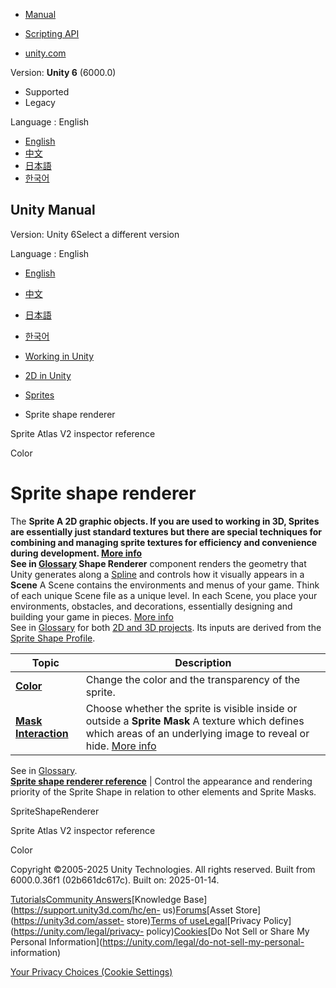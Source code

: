 [](https://docs.unity3d.com)

  * [Manual](../Manual/index.html)
  * [Scripting API](../ScriptReference/index.html)

  * [unity.com](https://unity.com/)

Version: **Unity 6** (6000.0)

  * Supported
  * Legacy

Language : English

  * [English](/Manual/sprite/shape-renderer/shape-renderer-landing.html)
  * [中文](/cn/current/Manual/sprite/shape-renderer/shape-renderer-landing.html)
  * [日本語](/ja/current/Manual/sprite/shape-renderer/shape-renderer-landing.html)
  * [한국어](/kr/current/Manual/sprite/shape-renderer/shape-renderer-landing.html)

[](https://docs.unity3d.com)

## Unity Manual

Version: Unity 6Select a different version

Language : English

  * [English](/Manual/sprite/shape-renderer/shape-renderer-landing.html)
  * [中文](/cn/current/Manual/sprite/shape-renderer/shape-renderer-landing.html)
  * [日本語](/ja/current/Manual/sprite/shape-renderer/shape-renderer-landing.html)
  * [한국어](/kr/current/Manual/sprite/shape-renderer/shape-renderer-landing.html)

  * [Working in Unity](../../working-in-unity.html)
  * [2D in Unity](../../Unity2D.html)
  * [Sprites](../../sprite/sprite-landing.html)
  * Sprite shape renderer

[](../../sprite/atlas/v2/sprite-atlas-v2-inspector-reference.html)

Sprite Atlas V2 inspector reference

[](../../sprite/shape-renderer/color.html)

Color

# Sprite shape renderer

The ****Sprite** A 2D graphic objects. If you are used to working in 3D,
Sprites are essentially just standard textures but there are special
techniques for combining and managing sprite textures for efficiency and
convenience during development. [More info](../../sprite/sprite-landing.html)  
See in [Glossary](../../Glossary.html#Sprite) Shape Renderer** component
renders the geometry that Unity generates along a
[Spline](https://docs.unity3d.com/Packages/com.unity.splines@latest) and
controls how it visually appears in a **Scene** A Scene contains the
environments and menus of your game. Think of each unique Scene file as a
unique level. In each Scene, you place your environments, obstacles, and
decorations, essentially designing and building your game in pieces. [More
info](../../CreatingScenes.html)  
See in [Glossary](../../Glossary.html#Scene) for both [2D and 3D
projects](../../2Dor3D.html). Its inputs are derived from the [Sprite Shape
Profile](https://docs.unity3d.com/Packages/com.unity.2d.spriteshape@latest).

**Topic** | **Description**  
---|---  
[**Color**](color.html) | Change the color and the transparency of the sprite.  
[**Mask Interaction**](mask-interaction.html) | Choose whether the sprite is visible inside or outside a **Sprite Mask** A texture which defines which areas of an underlying image to reveal or hide. [More info](../../sprite/mask/mask-landing.html)  
See in [Glossary](../../Glossary.html#SpriteMask).  
[**Sprite shape renderer reference**](sprite-shape-renderer-reference.html) | Control the appearance and rendering priority of the Sprite Shape in relation to other elements and Sprite Masks.  
  
SpriteShapeRenderer

[](../../sprite/atlas/v2/sprite-atlas-v2-inspector-reference.html)

Sprite Atlas V2 inspector reference

[](../../sprite/shape-renderer/color.html)

Color

Copyright ©2005-2025 Unity Technologies. All rights reserved. Built from
6000.0.36f1 (02b661dc617c). Built on: 2025-01-14.

[Tutorials](https://learn.unity.com/)[Community
Answers](https://answers.unity3d.com)[Knowledge
Base](https://support.unity3d.com/hc/en-
us)[Forums](https://forum.unity3d.com)[Asset Store](https://unity3d.com/asset-
store)[Terms of
use](https://docs.unity3d.com/Manual/TermsOfUse.html)[Legal](https://unity.com/legal)[Privacy
Policy](https://unity.com/legal/privacy-
policy)[Cookies](https://unity.com/legal/cookie-policy)[Do Not Sell or Share
My Personal Information](https://unity.com/legal/do-not-sell-my-personal-
information)

[Your Privacy Choices (Cookie Settings)](javascript:void\(0\);)


